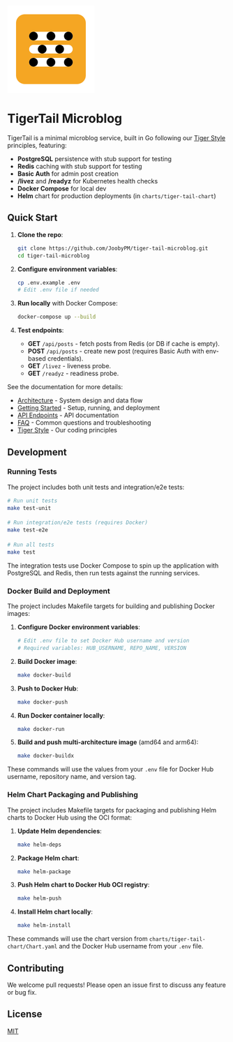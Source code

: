 ![logo](docs/images/icon.svg)
# TigerTail Microblog

TigerTail is a minimal microblog service, built in Go following our [Tiger Style](docs/tiger_style.md) principles, featuring:
- **PostgreSQL** persistence with stub support for testing
- **Redis** caching with stub support for testing
- **Basic Auth** for admin post creation
- **/livez** and **/readyz** for Kubernetes health checks
- **Docker Compose** for local dev
- **Helm** chart for production deployments (in `charts/tiger-tail-chart`)

## Quick Start

1. **Clone the repo**:
   ```bash
   git clone https://github.com/JoobyPM/tiger-tail-microblog.git
   cd tiger-tail-microblog
   ```

2. **Configure environment variables**:
   ```bash
   cp .env.example .env
   # Edit .env file if needed
   ```

3. **Run locally** with Docker Compose:
   ```bash
   docker-compose up --build
   ```

4. **Test endpoints**:
   - **GET** `/api/posts` - fetch posts from Redis (or DB if cache is empty).
   - **POST** `/api/posts` - create new post (requires Basic Auth with env-based credentials).
   - **GET** `/livez` - liveness probe.
   - **GET** `/readyz` - readiness probe.

See the documentation for more details:
- [Architecture](docs/architecture.md) - System design and data flow
- [Getting Started](docs/getting_started.md) - Setup, running, and deployment
- [API Endpoints](docs/api_endpoints.md) - API documentation
- [FAQ](docs/faq.md) - Common questions and troubleshooting
- [Tiger Style](docs/tiger_style.md) - Our coding principles


## Development

### Running Tests

The project includes both unit tests and integration/e2e tests:

```bash
# Run unit tests
make test-unit

# Run integration/e2e tests (requires Docker)
make test-e2e

# Run all tests
make test
```

The integration tests use Docker Compose to spin up the application with PostgreSQL and Redis, then run tests against the running services.

### Docker Build and Deployment

The project includes Makefile targets for building and publishing Docker images:

1. **Configure Docker environment variables**:
   ```bash
   # Edit .env file to set Docker Hub username and version
   # Required variables: HUB_USERNAME, REPO_NAME, VERSION
   ```

2. **Build Docker image**:
   ```bash
   make docker-build
   ```

3. **Push to Docker Hub**:
   ```bash
   make docker-push
   ```

4. **Run Docker container locally**:
   ```bash
   make docker-run
   ```

5. **Build and push multi-architecture image** (amd64 and arm64):
   ```bash
   make docker-buildx
   ```

These commands will use the values from your `.env` file for Docker Hub username, repository name, and version tag.

### Helm Chart Packaging and Publishing

The project includes Makefile targets for packaging and publishing Helm charts to Docker Hub using the OCI format:

1. **Update Helm dependencies**:
   ```bash
   make helm-deps
   ```

2. **Package Helm chart**:
   ```bash
   make helm-package
   ```

3. **Push Helm chart to Docker Hub OCI registry**:
   ```bash
   make helm-push
   ```

4. **Install Helm chart locally**:
   ```bash
   make helm-install
   ```

These commands will use the chart version from `charts/tiger-tail-chart/Chart.yaml` and the Docker Hub username from your `.env` file.

## Contributing

We welcome pull requests! Please open an issue first to discuss any feature or bug fix.


## License

[MIT](./LICENSE.md)
